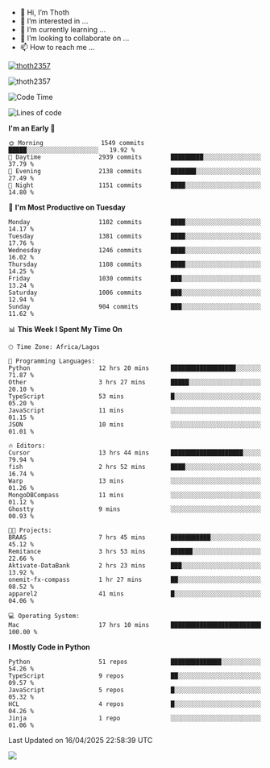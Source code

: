<!---
thoth2357/thoth2357 is a ✨ special ✨ repository because its `README.md` (this file) appears on your GitHub profile.
You can click the Preview link to take a look at your changes.
--->

- 👋 Hi, I’m Thoth
- 👀 I’m interested in ...
- 🌱 I’m currently learning ...
- 💞️ I’m looking to collaborate on ...
- 📫 How to reach me ...


<p align="left"> <a href="https://github.com/ryo-ma/github-profile-trophy"><img src="https://github-profile-trophy.vercel.app/?username=thoth2357&theme=gruvbox&no-bg=true&no-frame=false&title=MultiLanguage,Commits,Repositories,Stars,Followers,PullRequest,Reviews,Issues" alt="thoth2357" /></a> </p>

<p align="left"> <img src="https://komarev.com/ghpvc/?username=thoth2357&label=Profile%20views&color=0e75b6&style=flat" alt="thoth2357" /> </p>

<!--START_SECTION:waka-->
![Code Time](http://img.shields.io/badge/Code%20Time-3%2C374%20hrs%2046%20mins-blue)

![Lines of code](https://img.shields.io/badge/From%20Hello%20World%20I%27ve%20Written-30.9%20million%20lines%20of%20code-blue)

**I'm an Early 🐤** 

```text
🌞 Morning                1549 commits        █████░░░░░░░░░░░░░░░░░░░░   19.92 % 
🌆 Daytime                2939 commits        █████████░░░░░░░░░░░░░░░░   37.79 % 
🌃 Evening                2138 commits        ███████░░░░░░░░░░░░░░░░░░   27.49 % 
🌙 Night                  1151 commits        ████░░░░░░░░░░░░░░░░░░░░░   14.80 % 
```
📅 **I'm Most Productive on Tuesday** 

```text
Monday                   1102 commits        ████░░░░░░░░░░░░░░░░░░░░░   14.17 % 
Tuesday                  1381 commits        ████░░░░░░░░░░░░░░░░░░░░░   17.76 % 
Wednesday                1246 commits        ████░░░░░░░░░░░░░░░░░░░░░   16.02 % 
Thursday                 1108 commits        ████░░░░░░░░░░░░░░░░░░░░░   14.25 % 
Friday                   1030 commits        ███░░░░░░░░░░░░░░░░░░░░░░   13.24 % 
Saturday                 1006 commits        ███░░░░░░░░░░░░░░░░░░░░░░   12.94 % 
Sunday                   904 commits         ███░░░░░░░░░░░░░░░░░░░░░░   11.62 % 
```


📊 **This Week I Spent My Time On** 

```text
🕑︎ Time Zone: Africa/Lagos

💬 Programming Languages: 
Python                   12 hrs 20 mins      ██████████████████░░░░░░░   71.87 % 
Other                    3 hrs 27 mins       █████░░░░░░░░░░░░░░░░░░░░   20.10 % 
TypeScript               53 mins             █░░░░░░░░░░░░░░░░░░░░░░░░   05.20 % 
JavaScript               11 mins             ░░░░░░░░░░░░░░░░░░░░░░░░░   01.15 % 
JSON                     10 mins             ░░░░░░░░░░░░░░░░░░░░░░░░░   01.01 % 

🔥 Editors: 
Cursor                   13 hrs 44 mins      ████████████████████░░░░░   79.94 % 
fish                     2 hrs 52 mins       ████░░░░░░░░░░░░░░░░░░░░░   16.74 % 
Warp                     13 mins             ░░░░░░░░░░░░░░░░░░░░░░░░░   01.26 % 
MongoDBCompass           11 mins             ░░░░░░░░░░░░░░░░░░░░░░░░░   01.12 % 
Ghostty                  9 mins              ░░░░░░░░░░░░░░░░░░░░░░░░░   00.93 % 

🐱‍💻 Projects: 
BRAAS                    7 hrs 45 mins       ███████████░░░░░░░░░░░░░░   45.12 % 
Remitance                3 hrs 53 mins       ██████░░░░░░░░░░░░░░░░░░░   22.66 % 
Aktivate-DataBank        2 hrs 23 mins       ███░░░░░░░░░░░░░░░░░░░░░░   13.92 % 
onemit-fx-compass        1 hr 27 mins        ██░░░░░░░░░░░░░░░░░░░░░░░   08.52 % 
apparel2                 41 mins             █░░░░░░░░░░░░░░░░░░░░░░░░   04.06 % 

💻 Operating System: 
Mac                      17 hrs 10 mins      █████████████████████████   100.00 % 
```

**I Mostly Code in Python** 

```text
Python                   51 repos            ██████████████░░░░░░░░░░░   54.26 % 
TypeScript               9 repos             ██░░░░░░░░░░░░░░░░░░░░░░░   09.57 % 
JavaScript               5 repos             █░░░░░░░░░░░░░░░░░░░░░░░░   05.32 % 
HCL                      4 repos             █░░░░░░░░░░░░░░░░░░░░░░░░   04.26 % 
Jinja                    1 repo              ░░░░░░░░░░░░░░░░░░░░░░░░░   01.06 % 
```




 Last Updated on 16/04/2025 22:58:39 UTC
<!--END_SECTION:waka-->
<!--![](http://github-profile-summary-cards.vercel.app/api/cards/profile-details?username=thoth2357&theme=2077)

![](http://github-profile-summary-cards.vercel.app/api/cards/stats?username=thoth2357&theme=2077)![](http://github-profile-summary-cards.vercel.app/api/cards/productive-time?username=thoth2357&theme=2077&utcOffset=8) -->
<img src="https://t.bkit.co/w_6789c39040b80.gif" />
